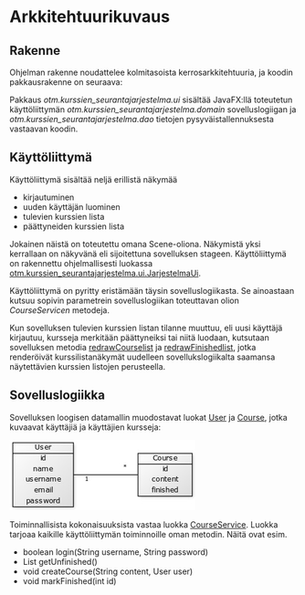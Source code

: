 # Arkkitehtuurikuvaus

## Rakenne

Ohjelman rakenne noudattelee kolmitasoista kerrosarkkitehtuuria, ja koodin 
pakkausrakenne on seuraava:

Pakkaus _otm.kurssien_seurantajarjestelma.ui_ sisältää JavaFX:llä toteutetun 
käyttöliittymän _otm.kurssien_seurantajarjestelma.domain_ sovelluslogiigan ja 
_otm.kurssien_seurantajarjestelma.dao_ tietojen pysyväistallennuksesta 
vastaavan koodin.

## Käyttöliittymä

Käyttöliittymä sisältää neljä erillistä näkymää

- kirjautuminen
- uuden käyttäjän luominen
- tulevien kurssien lista
- päättyneiden kurssien lista

Jokainen näistä on toteutettu omana Scene-oliona. Näkymistä yksi kerrallaan on 
näkyvänä eli sijoitettuna sovelluksen stageen. Käyttöliittymä on rakennettu 
ohjelmallisesti luokassa [otm.kurssien_seurantajarjestelma.ui.JarjestelmaUi](https://github.com/lchz/otm-harjoitustyo/blob/master/Kurssien_seurantajarjestelma/src/main/java/otm/kurssien_seurantajarjestelma/ui/JarjestelmaUi.java). 

Käyttöliittymä on pyritty eristämään täysin sovelluslogiikasta. Se ainoastaan 
kutsuu sopivin parametrein sovelluslogiikan toteuttavan olion _CourseServicen_ 
metodeja.

Kun sovelluksen tulevien kurssien listan tilanne muuttuu, eli uusi käyttäjä 
kirjautuu, kursseja merkitään päättyneiksi tai niitä luodaan, kutsutaan 
sovelluksen metodia [redrawCourselist](https://github.com/lchz/otm-harjoitustyo/blob/master/Kurssien_seurantajarjestelma/src/main/java/otm/kurssien_seurantajarjestelma/ui/JarjestelmaUi.java#L290) 
ja [redrawFinishedlist](https://github.com/lchz/otm-harjoitustyo/blob/master/Kurssien_seurantajarjestelma/src/main/java/otm/kurssien_seurantajarjestelma/ui/JarjestelmaUi.java#L305), 
jotka renderöivät kurssilistanäkymät uudelleen sovellukslogiikalta saamansa 
näytettävien kurssien listojen perusteella.

## Sovelluslogiikka

Sovelluksen loogisen datamallin muodostavat luokat [User](https://github.com/lchz/otm-harjoitustyo/blob/master/Kurssien_seurantajarjestelma/src/main/java/otm/kurssien_seurantajarjestelma/domain/User.java) ja [Course](https://github.com/lchz/otm-harjoitustyo/blob/master/Kurssien_seurantajarjestelma/src/main/java/otm/kurssien_seurantajarjestelma/domain/Course.java), jotka kuvaavat käyttäjiä ja käyttäjien kursseja:

![kuva luokkakaaviosta](https://github.com/lchz/otm-harjoitustyo/blob/master/Kurssien_seurantajarjestelma/dokumentaatio/kuvat/luokkakaavio.jpg)

Toiminnallisista kokonaisuuksista vastaa luokka [CourseService](https://github.com/lchz/otm-harjoitustyo/blob/master/Kurssien_seurantajarjestelma/src/main/java/otm/kurssien_seurantajarjestelma/domain/CourseService.java). Luokka tarjoaa kaikille käyttöliittymän toiminnoille oman metodin. Näitä ovat esim.

- boolean login(String username, String password)
- List getUnfinished()
- void createCourse(String content, User user)
- void markFinished(int id)
